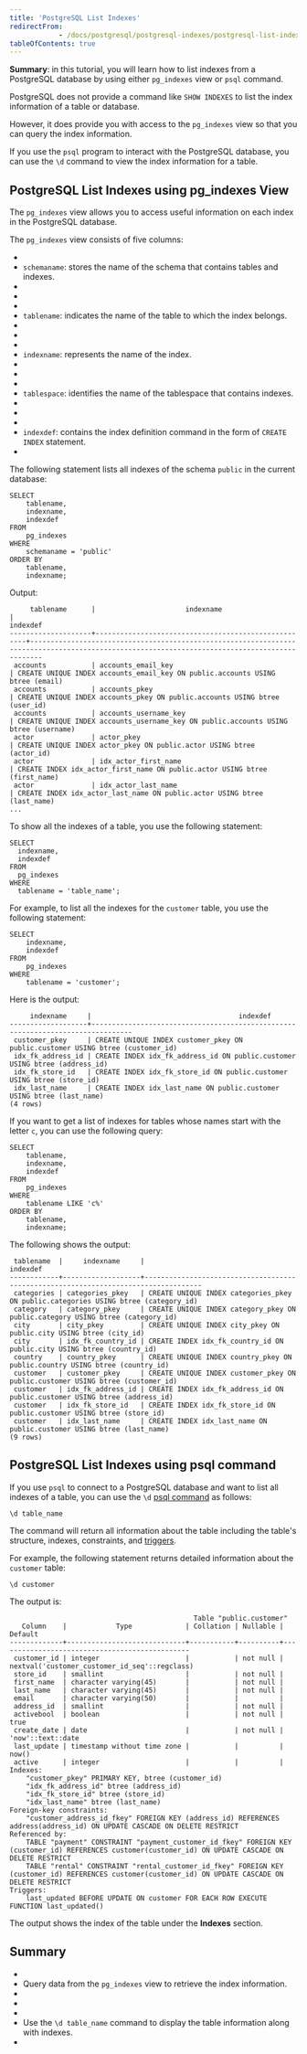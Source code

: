 ```yaml
---
title: 'PostgreSQL List Indexes'
redirectFrom: 
            - /docs/postgresql/postgresql-indexes/postgresql-list-indexes/
tableOfContents: true
---
```



**Summary**: in this tutorial, you will learn how to list indexes from a PostgreSQL database by using either `pg_indexes` view or `psql` command.





PostgreSQL does not provide a command like `SHOW INDEXES` to list the index information of a table or database.





However, it does provide you with access to the `pg_indexes` view so that you can query the index information.





If you use the `psql` program to interact with the PostgreSQL database, you can use the `\d` command to view the index information for a table.





## PostgreSQL List Indexes using pg_indexes View





The `pg_indexes` view allows you to access useful information on each index in the PostgreSQL database.





The `pg_indexes` view consists of five columns:





- 
- `schemaname`: stores the name of the schema that contains tables and indexes.
- 
-
- 
- `tablename`: indicates the name of the table to which the index belongs.
- 
-
- 
- `indexname`: represents the name of the index.
- 
-
- 
- `tablespace`: identifies the name of the tablespace that contains indexes.
- 
-
- 
- `indexdef`: contains the index definition command in the form of `CREATE INDEX` statement.
- 





The following statement lists all indexes of the schema `public` in the current database:





```
SELECT
    tablename,
    indexname,
    indexdef
FROM
    pg_indexes
WHERE
    schemaname = 'public'
ORDER BY
    tablename,
    indexname;
```





Output:





```
     tablename      |                      indexname                      |                                                                   indexdef
--------------------+-----------------------------------------------------+-----------------------------------------------------------------------------------------------------------------------------------------------
 accounts           | accounts_email_key                                  | CREATE UNIQUE INDEX accounts_email_key ON public.accounts USING btree (email)
 accounts           | accounts_pkey                                       | CREATE UNIQUE INDEX accounts_pkey ON public.accounts USING btree (user_id)
 accounts           | accounts_username_key                               | CREATE UNIQUE INDEX accounts_username_key ON public.accounts USING btree (username)
 actor              | actor_pkey                                          | CREATE UNIQUE INDEX actor_pkey ON public.actor USING btree (actor_id)
 actor              | idx_actor_first_name                                | CREATE INDEX idx_actor_first_name ON public.actor USING btree (first_name)
 actor              | idx_actor_last_name                                 | CREATE INDEX idx_actor_last_name ON public.actor USING btree (last_name)
...
```





To show all the indexes of a table, you use the following statement:





```
SELECT
  indexname,
  indexdef
FROM
  pg_indexes
WHERE
  tablename = 'table_name';
```





For example, to list all the indexes for the `customer` table, you use the following statement:





```
SELECT
    indexname,
    indexdef
FROM
    pg_indexes
WHERE
    tablename = 'customer';
```





Here is the output:





```
     indexname     |                                    indexdef
-------------------+--------------------------------------------------------------------------------
 customer_pkey     | CREATE UNIQUE INDEX customer_pkey ON public.customer USING btree (customer_id)
 idx_fk_address_id | CREATE INDEX idx_fk_address_id ON public.customer USING btree (address_id)
 idx_fk_store_id   | CREATE INDEX idx_fk_store_id ON public.customer USING btree (store_id)
 idx_last_name     | CREATE INDEX idx_last_name ON public.customer USING btree (last_name)
(4 rows)
```





If you want to get a list of indexes for tables whose names start with the letter `c`, you can use the following query:





```
SELECT
    tablename,
    indexname,
    indexdef
FROM
    pg_indexes
WHERE
    tablename LIKE 'c%'
ORDER BY
    tablename,
    indexname;
```





The following shows the output:





```
 tablename  |     indexname     |                                      indexdef
------------+-------------------+------------------------------------------------------------------------------------
 categories | categories_pkey   | CREATE UNIQUE INDEX categories_pkey ON public.categories USING btree (category_id)
 category   | category_pkey     | CREATE UNIQUE INDEX category_pkey ON public.category USING btree (category_id)
 city       | city_pkey         | CREATE UNIQUE INDEX city_pkey ON public.city USING btree (city_id)
 city       | idx_fk_country_id | CREATE INDEX idx_fk_country_id ON public.city USING btree (country_id)
 country    | country_pkey      | CREATE UNIQUE INDEX country_pkey ON public.country USING btree (country_id)
 customer   | customer_pkey     | CREATE UNIQUE INDEX customer_pkey ON public.customer USING btree (customer_id)
 customer   | idx_fk_address_id | CREATE INDEX idx_fk_address_id ON public.customer USING btree (address_id)
 customer   | idx_fk_store_id   | CREATE INDEX idx_fk_store_id ON public.customer USING btree (store_id)
 customer   | idx_last_name     | CREATE INDEX idx_last_name ON public.customer USING btree (last_name)
(9 rows)
```





## PostgreSQL List Indexes using psql command





If you use `psql` to connect to a PostgreSQL database and want to list all indexes of a table, you can use the `\d` [psql command](https://www.postgresqltutorial.com/postgresql-administration/psql-commands/) as follows:





```
\d table_name
```





The command will return all information about the table including the table's structure, indexes, constraints, and [triggers](https://www.postgresqltutorial.com/postgresql-triggers/).





For example, the following statement returns detailed information about the `customer` table:





```
\d customer
```





The output is:





```
                                             Table "public.customer"
   Column    |            Type             | Collation | Nullable |                    Default
-------------+-----------------------------+-----------+----------+-----------------------------------------------
 customer_id | integer                     |           | not null | nextval('customer_customer_id_seq'::regclass)
 store_id    | smallint                    |           | not null |
 first_name  | character varying(45)       |           | not null |
 last_name   | character varying(45)       |           | not null |
 email       | character varying(50)       |           |          |
 address_id  | smallint                    |           | not null |
 activebool  | boolean                     |           | not null | true
 create_date | date                        |           | not null | 'now'::text::date
 last_update | timestamp without time zone |           |          | now()
 active      | integer                     |           |          |
Indexes:
    "customer_pkey" PRIMARY KEY, btree (customer_id)
    "idx_fk_address_id" btree (address_id)
    "idx_fk_store_id" btree (store_id)
    "idx_last_name" btree (last_name)
Foreign-key constraints:
    "customer_address_id_fkey" FOREIGN KEY (address_id) REFERENCES address(address_id) ON UPDATE CASCADE ON DELETE RESTRICT
Referenced by:
    TABLE "payment" CONSTRAINT "payment_customer_id_fkey" FOREIGN KEY (customer_id) REFERENCES customer(customer_id) ON UPDATE CASCADE ON DELETE RESTRICT
    TABLE "rental" CONSTRAINT "rental_customer_id_fkey" FOREIGN KEY (customer_id) REFERENCES customer(customer_id) ON UPDATE CASCADE ON DELETE RESTRICT
Triggers:
    last_updated BEFORE UPDATE ON customer FOR EACH ROW EXECUTE FUNCTION last_updated()
```





The output shows the index of the table under the **Indexes** section.





## Summary





- 
- Query data from the `pg_indexes` view to retrieve the index information.
- 
-
- 
- Use the `\d table_name` command to display the table information along with indexes.
- 



